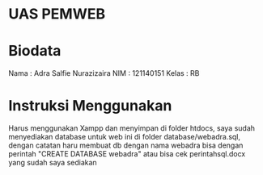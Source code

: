 # UAS PEMWEB
# Biodata
Nama  : Adra Salfie Nurazizaira
NIM   : 121140151
Kelas : RB

# Instruksi Menggunakan
Harus menggunakan Xampp dan menyimpan di folder htdocs, saya sudah menyediakan database untuk web ini
di folder database/webadra.sql, dengan catatan haru membuat db dengan nama webadra bisa dengan perintah "CREATE DATABASE webadra" atau bisa cek perintahsql.docx yang sudah saya sediakan

